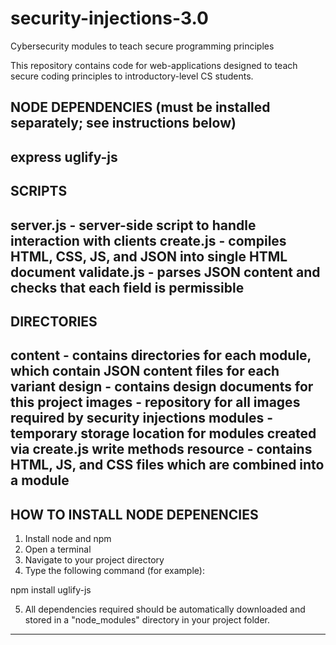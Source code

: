 # security-injections-3.0
Cybersecurity modules to teach secure programming principles

This repository contains code for web-applications designed to teach secure coding principles to introductory-level CS students.



NODE DEPENDENCIES (must be installed separately; see instructions below)
-----------------
express
uglify-js
-----------------



SCRIPTS
-------
server.js - server-side script to handle interaction with clients
create.js - compiles HTML, CSS, JS, and JSON into single HTML document
validate.js - parses JSON content and checks that each field is permissible
-------





DIRECTORIES
-----------
content - contains directories for each module, which contain JSON content files for each variant
design - contains design documents for this project
images - repository for all images required by security injections
modules - temporary storage location for modules created via create.js write methods
resource - contains HTML, JS, and CSS files which are combined into a module
-----------





HOW TO INSTALL NODE DEPENENCIES
-------------------------------
1) Install node and npm
2) Open a terminal
3) Navigate to your project directory
4) Type the following command (for example):

npm install uglify-js

5) All dependencies required should be automatically downloaded and stored in a "node_modules" directory in your project folder.
-------------------------------

